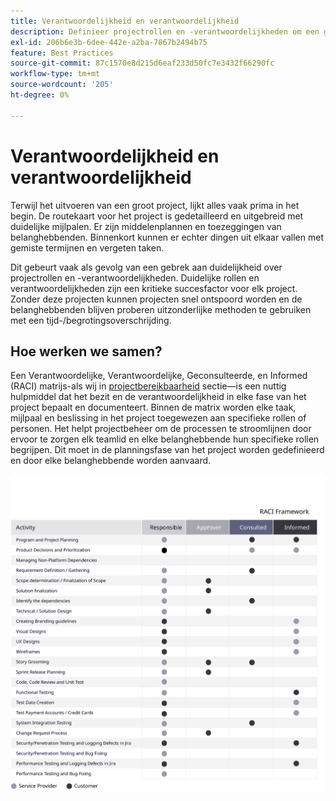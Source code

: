 ```yaml
---
title: Verantwoordelijkheid en verantwoordelijkheid
description: Definieer projectrollen en -verantwoordelijkheden om een geslaagde Adobe Commerce-implementatie te garanderen.
exl-id: 206b6e3b-6dee-442e-a2ba-7867b2494b75
feature: Best Practices
source-git-commit: 87c1570e8d215d6eaf233d50fc7e3432f66290fc
workflow-type: tm+mt
source-wordcount: '205'
ht-degree: 0%

---
```


# Verantwoordelijkheid en verantwoordelijkheid

Terwijl het uitvoeren van een groot project, lijkt alles vaak prima in het begin. De routekaart voor het project is gedetailleerd en uitgebreid met duidelijke mijlpalen. Er zijn middelenplannen en toezeggingen van belanghebbenden. Binnenkort kunnen er echter dingen uit elkaar vallen met gemiste termijnen en vergeten taken.

Dit gebeurt vaak als gevolg van een gebrek aan duidelijkheid over projectrollen en -verantwoordelijkheden. Duidelijke rollen en verantwoordelijkheden zijn een kritieke succesfactor voor elk project. Zonder deze projecten kunnen projecten snel ontspoord worden en de belanghebbenden blijven proberen uitzonderlijke methoden te gebruiken met een tijd-/begrotingsoverschrijding.

## Hoe werken we samen?

Een Verantwoordelijke, Verantwoordelijke, Geconsulteerde, en Informed (RACI) matrijs-als wij in [projectbereikbaarheid](../project-scope/deliverables.md) sectie—is een nuttig hulpmiddel dat het bezit en de verantwoordelijkheid in elke fase van het project bepaalt en documenteert. Binnen de matrix worden elke taak, mijlpaal en beslissing in het project toegewezen aan specifieke rollen of personen. Het helpt projectbeheer om de processen te stroomlijnen door ervoor te zorgen elk teamlid en elke belanghebbende hun specifieke rollen begrijpen. Dit moet in de planningsfase van het project worden gedefinieerd en door elke belanghebbende worden aanvaard.

![Tabel die het RACI-kader beschrijft](../../assets/playbooks/raci.svg)
